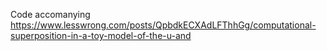 Code accomanying https://www.lesswrong.com/posts/QpbdkECXAdLFThhGg/computational-superposition-in-a-toy-model-of-the-u-and